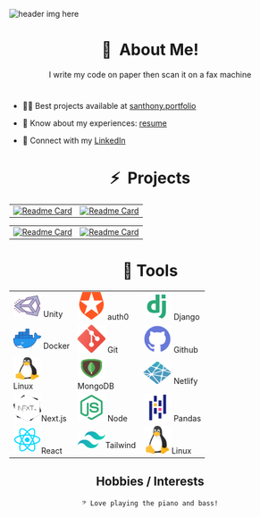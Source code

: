 ![header img here](./img/mun3.png)

<h1 align="center">👋&nbsp; About Me!</h1>

<p align="center">
I write my code on paper then scan it on a fax machine
</p>

#

- 👨‍💻 Best projects available at [santhony.portfolio](https://santhony.netlify.app)

- 📄 Know about my experiences: [resume](https://docs.google.com/document/d/1NBylvw9Th97QOjqhKyZkAS3XX0kxTUbghqiXap15QcY/edit?usp=sharing)

- 🔗 Connect with my [LinkedIn](https://www.linkedin.com/in/anthony-sinitsa-873a22215/)

<div align="center">
  
<!-- ## 📊 Stats -->
  
<!-- ![Anurag's GitHub stats](https://github-readme-stats.vercel.app/api?username=AnthonySinitsa&count_private=true&show_icons=true&theme=gruvbox_light&card_width=750) -->
  
<!-- ## 🐍 &nbsp; Languages

|  |  |  |  |
| ----------- | ----------- | ----------- | ----------- |
<img src="./img/python.png" width=70/> | <img src="./img/js.png" width=70/> | <img src="./img/html.png" width=70/> | <img src="./img/css.png" width=70/> |
|  |  |  |  |

[![Top Langs](https://github-readme-stats.vercel.app/api/top-langs/?username=AnthonySinitsa&layout=donut&theme=dark&card_width=750&langs_count=4&hide=CSS)](https://github.com/AnthonySinitsa/github-readme-stats)
</div> -->

<h1 align="center">⚡&nbsp; Projects</h1>

<div align='center'>

|  |  |
| ----------- | ----------- |
[![Readme Card](https://github-readme-stats.vercel.app/api/pin/?username=AnthonySinitsa&repo=Cover_Me&theme=gruvbox)](https://github.com/AnthonySinitsa/cover-me-resume) | [![Readme Card](https://github-readme-stats.vercel.app/api/pin/?username=AnthonySinitsa&repo=JarJar-Beats-FrontEnd&theme=gruvbox)](https://github.com/AnthonySinitsa/JarJar-Beats-FrontEnd)

|  |  |
| ----------- | ----------- |
[![Readme Card](https://github-readme-stats.vercel.app/api/pin/?username=AnthonySinitsa&repo=PB-JS&theme=gruvbox)](https://github.com/AnthonySinitsa/PB-JS) | [![Readme Card](https://github-readme-stats.vercel.app/api/pin/?username=AnthonySinitsa&repo=odd-duck&theme=gruvbox)](https://github.com/AnthonySinitsa/odd-duck)

</div>

<h1 align="center">🔧 Tools</h1>

<div align="center">

| | | |
| ----------- | ----------- | ----------- |
| <img src="./img/unity.png" height=40   width=50/> Unity | <img src="./img/auth1.png" width=50/> auth0 | <img src="./img/django.png" width=50/> Django |
| <img src="./img/docker.png" width=50/> Docker | <img src="./img/git.png" width=50/> Git | <img src="./img/github.png" width=50/> Github
| <img src="./img/linux.png" height=40 width=50/><br>Linux | <img src="./img/mongodb.png" height=40 width=50/> <br>MongoDB | <img src="./img/netlify.png" height=40 width=50/> Netlify
| <img src="./img/next_logo.png" height=50 width=50/>Next.js | <img src="./img/node.png" height=50 width=50/> Node | <img src="./img/pandas.png" height=50 width=50/> Pandas
| <img src="./img/react.png" width=50/>React | <img src="./img/tailwind.png" width=50/>Tailwind | <img src="./img/linux.png" width=50/>Linux

</div>

## Hobbies / Interests

    𝄢 Love playing the piano and bass!

<!-- <h2  align="center">📚 Resources Used to Build This Repo:</h2>

- Header from Canva

- Social media favicons from Icons8

- README Statistics from anuraghazra

- Emojis from webfx.com

- emojipedia.org -->

<!-- <p align="center">
  Visitor count<br>
  <img src="https://profile-counter.glitch.me/AnthonySinitsa/count.svg" />
</p> -->

